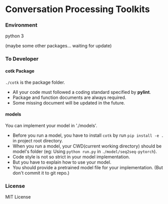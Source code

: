 # Conversation Processing Toolkits

### Environment

python 3

(maybe some other packages... waiting for update)

### To Developer

#### cotk Package

`./cotk` is the package folder.

* All your code must followed a coding standard specified by **pylint**. 
* Package and function documents are always required. 
* Some missing document will be updated in the future.

#### models

You can implement your model in './models'.

* Before you run a model, you have to install `cotk` by  run `pip install -e .` in project root directory.
* When you run a model, your CWD(current working directory) should be model's folder (eg: Using `python run.py` in `./model/seq2seq-pytorch`).
* Code style is not so strict in your model implementation.
* But you have to explain how to use your model.
* You should provide a pretrained model file for your implementation. (But don't commit it to git repo.)

### License

MIT License